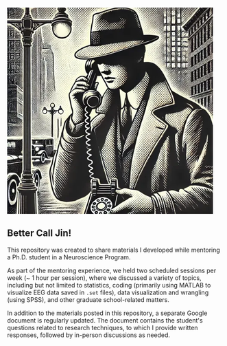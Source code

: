 !["ChatGPT-Generated"](https://github.com/ohspc89/Better_Call_Jin/blob/main/Call_Jin_480x480.webp?raw=true)

## Better Call Jin!

This repository was created to share materials I developed while mentoring a Ph.D. student in a Neuroscience Program.

As part of the mentoring experience, we held two scheduled sessions per week (~ 1 hour per session), where we discussed a variety of topics, including but not limited to statistics, coding (primarily using MATLAB to visualize EEG data saved in `.set` files), data visualization and wrangling (using SPSS), and other graduate school-related matters.

In addition to the materials posted in this repository, a separate Google document is regularly updated. The document contains the student's questions related to research techniques, to which I provide written responses, followed by in-person discussions as needed.
